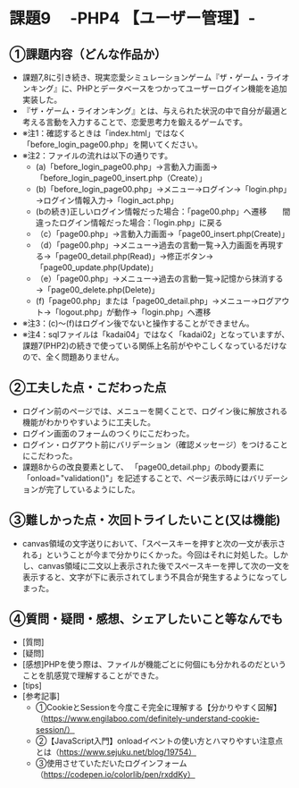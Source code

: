 # 課題9　 -PHP4 【ユーザー管理】-

## ①課題内容（どんな作品か）
- 課題7,8に引き続き、現実恋愛シミュレーションゲーム『ザ・ゲーム・ライオンキング』に、PHPとデータベースをつかってユーザーログイン機能を追加実装した。
- 『ザ・ゲーム・ライオンキング』とは、与えられた状況の中で自分が最適と考える言動を入力することで、恋愛思考力を鍛えるゲームです。
- ※注1：確認するときは「index.html」ではなく「before_login_page00.php」を開いてください。
- ※注2：ファイルの流れは以下の通りです。
  - (a)「before_login_page00.php」→言動入力画面→「before_login_page00_insert.php（Create）」
  - (b)「before_login_page00.php」→メニュー→ログイン→「login.php」→ログイン情報入力→「login_act.php」
  - (bの続き)正しいログイン情報だった場合：「page00.php」へ遷移　　間違ったログイン情報だった場合：「login.php」に戻る
  - （c）「page00.php」→言動入力画面→「page00_insert.php(Create)」
  - （d）「page00.php」→メニュー→過去の言動一覧→入力画面を再現する→「page00_detail.php(Read)」→修正ボタン→「page00_update.php(Update)」
  - （e）「page00.php」→メニュー→過去の言動一覧→記憶から抹消する→「page00_delete.php(Delete)」
  - (f)「page00.php」または「page00_detail.php」→メニュー→ログアウト→「logout.php」が動作→「login.php」へ遷移
- ※注3：(c)〜(f)はログイン後でないと操作することができません。
- ※注4：sqlファイルは「kadai04」ではなく「kadai02」となっていますが、課題7(PHP2)の続きで使っている関係上名前がややこしくなっているだけなので、全く問題ありません。
  
## ②工夫した点・こだわった点
- ログイン前のページでは、メニューを開くことで、ログイン後に解放される機能がわかりやすいように工夫した。
- ログイン画面のフォームのつくりにこだわった。
- ログイン・ログアウト前にバリデーション（確認メッセージ）をつけることにこだわった。
- 課題8からの改良要素として、 「page00_detail.php」のbody要素に「onload="validation()"」を記述することで、ページ表示時にはバリデーションが完了しているようにした。

## ③難しかった点・次回トライしたいこと(又は機能)
- canvas領域の文字送りにおいて、「スペースキーを押すと次の一文が表示される」ということが今まで分かりにくかった。今回はそれに対処した。しかし、canvas領域に二文以上表示された後でスペースキーを押して次の一文を表示すると、文字が下に表示されてしまう不具合が発生するようになってしまった。

## ④質問・疑問・感想、シェアしたいこと等なんでも
- [質問]
- [疑問]
- [感想]PHPを使う際は、ファイルが機能ごとに何個にも分かれるのだということを肌感覚で理解することができた。
- [tips]
- [参考記事]
  - ①CookieとSessionを今度こそ完全に理解する【分かりやすく図解】（https://www.engilaboo.com/definitely-understand-cookie-session/）
  - ②【JavaScript入門】onloadイベントの使い方とハマりやすい注意点とは（https://www.sejuku.net/blog/19754）
  - ③使用させていただいたログインフォーム（https://codepen.io/colorlib/pen/rxddKy）
